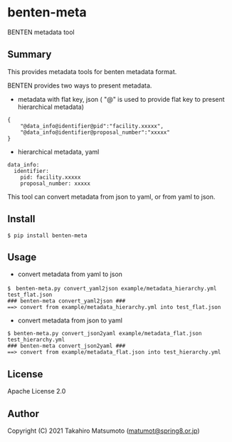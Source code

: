 # benten-meta
BENTEN metadata tool



## Summary

This provides metadata tools for benten metadata format.

BENTEN provides two ways to present metadata.  

* metadata with flat key, json  ( "@" is used to provide flat key to present hierarchical metadata)

```
{
    "@data_info@identifier@pid":"facility.xxxxx",
    "@data_info@identifier@proposal_number":"xxxxx"
}
```

* hierarchical metadata, yaml

```
data_info:
  identifier:
    pid: facility.xxxxx
    proposal_number: xxxxx
```

  This tool can convert metadata from json to yaml, or from yaml to json.

## Install

```
$ pip install benten-meta
```

## Usage

* convert metadata from yaml to json

```
$　benten-meta.py convert_yaml2json example/metadata_hierarchy.yml test_flat.json
### benten-meta convert_yaml2json ###
==> convert from example/metadata_hierarchy.yml into test_flat.json
```

* convert metadata from json to yaml

```
$ benten-meta.py convert_json2yaml example/metadata_flat.json test_hierarchy.yml 
### benten-meta convert_json2yaml ###
==> convert from example/metadata_flat.json into test_hierarchy.yml
```

## License

Apache License 2.0

## Author

Copyright (C) 2021 Takahiro Matsumoto (matumot@spring8.or.jp)